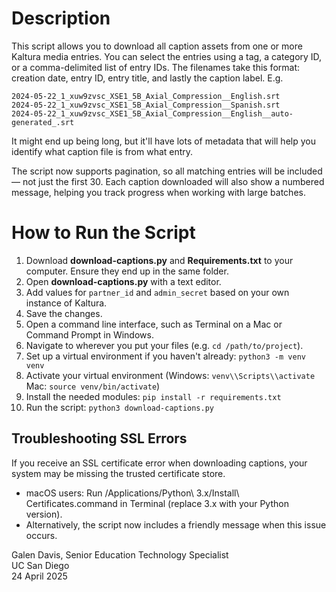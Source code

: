 # Description
This script allows you to download all caption assets from one or more Kaltura media entries. You can select the entries using a tag, a category ID, or a comma-delimited list of entry IDs. The filenames take this format: creation date, entry ID, entry title, and lastly the caption label. E.g.
```
2024-05-22_1_xuw9zvsc_XSE1_5B_Axial_Compression__English.srt
2024-05-22_1_xuw9zvsc_XSE1_5B_Axial_Compression__Spanish.srt
2024-05-22_1_xuw9zvsc_XSE1_5B_Axial_Compression__English__auto-generated_.srt
```
It might end up being long, but it'll have lots of metadata that will help you identify what caption file is from what entry. 

The script now supports pagination, so all matching entries will be included — not just the first 30. Each caption downloaded will also show a numbered message, helping you track progress when working with large batches.

# How to Run the Script
1. Download **download-captions.py** and **Requirements.txt** to your computer. Ensure they end up in the same folder.
2. Open **download-captions.py** with a text editor.
3. Add values for `partner_id` and `admin_secret` based on your own instance of Kaltura.
4. Save the changes.
5. Open a command line interface, such as Terminal on a Mac or Command Prompt in Windows.
6. Navigate to wherever you put your files (e.g. `cd /path/to/project`).
7. Set up a virtual environment if you haven't already: `python3 -m venv venv`
8. Activate your virtual environment (Windows: `venv\\Scripts\\activate` Mac: `source venv/bin/activate`)
9. Install the needed modules: `pip install -r requirements.txt`
10. Run the script: `python3 download-captions.py`

## Troubleshooting SSL Errors
If you receive an SSL certificate error when downloading captions, your system may be missing the trusted certificate store.
- macOS users: Run /Applications/Python\ 3.x/Install\ Certificates.command in Terminal (replace 3.x with your Python version).
- Alternatively, the script now includes a friendly message when this issue occurs.

Galen Davis, Senior Education Technology Specialist  
UC San Diego  
24 April 2025
